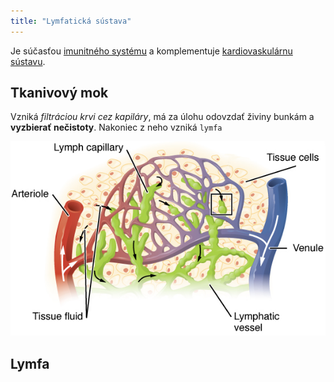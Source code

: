 ```yaml
---
title: "Lymfatická sústava"
---
```


Je súčasťou [imunitného systému](bio/ľudské-telo/imunitný-systém.md) a komplementuje [kardiovaskulárnu sústavu](bio/ľudské-telo/kardiovaskulárna-sústava.md).

## Tkanivový mok
Vzniká *filtráciou krvi cez kapiláry*, má za úlohu odovzdať živiny bunkám a **vyzbierať nečistoty**.
Nakoniec z neho vzniká `lymfa`

![](attachments/lymfatická-sústava.png)

## Lymfa

